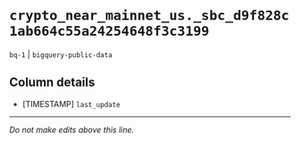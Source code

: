 # `crypto_near_mainnet_us._sbc_d9f828c1ab664c55a24254648f3c3199`
`bq-1` | `bigquery-public-data`

## Column details
* [TIMESTAMP] `last_update`

-------------------------------------------------------------------------------
*Do not make edits above this line.*

